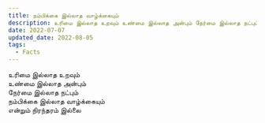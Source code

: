 ```yaml
---
title: நம்பிக்கை இல்லாத வாழ்க்கையும்
description: உரிமை இல்லாத உறவும் உண்மை இல்லாத அன்பும் நேர்மை இல்லாத நட்பும் நம்பிக்கை இல்லாத வாழ்க்கையும் என்றும் நிரந்தரம் இல்லை.
date: 2022-07-07
updated_date: 2022-08-05
tags:
  - Facts
---
```


உரிமை இல்லாத உறவும்  
உண்மை இல்லாத அன்பும்  
நேர்மை இல்லாத நட்பும்  
நம்பிக்கை இல்லாத வாழ்க்கையும்  
என்றும் நிரந்தரம் இல்லை
